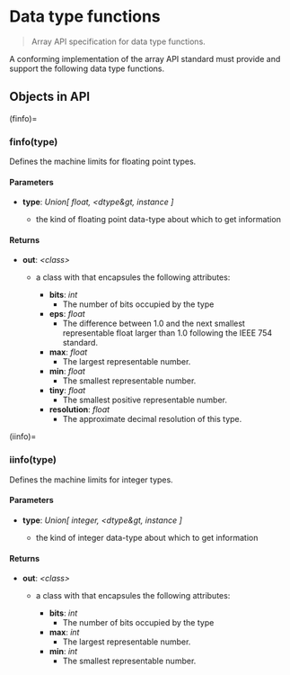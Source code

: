 # Data type functions

> Array API specification for data type functions.

A conforming implementation of the array API standard must provide and support the following data type functions.

<!-- NOTE: please keep the constants in alphabetical order -->

## Objects in API

(finfo)=
### finfo(type)

Defines the machine limits for floating point types.

#### Parameters

-   **type**: _Union\[ float, &lt;dtype&gt, instance ]_

    -   the kind of floating point data-type about which to get information

#### Returns

-   **out**: _&lt;class&gt;_

    -   a class with that encapsules the following attributes:

        -   **bits**: _int_
            -   The number of bits occupied by the type
        -   **eps**: _float_
            -   The difference between 1.0 and the next smallest representable float larger than 1.0 following the IEEE 754 standard.
        -   **max**: _float_
            -   The largest representable number.
        -   **min**: _float_
            -   The smallest representable number.
        -   **tiny**: _float_
            -   The smallest positive representable number.
        -   **resolution**: _float_
            -   The approximate decimal resolution of this type.

(iinfo)=
### iinfo(type)

Defines the machine limits for integer types.

#### Parameters

-   **type**: _Union\[ integer, &lt;dtype&gt, instance ]_

    -   the kind of integer data-type about which to get information

#### Returns

-   **out**: _&lt;class&gt;_

    -   a class with that encapsules the following attributes:

        -   **bits**: _int_
            -   The number of bits occupied by the type
        -   **max**: _int_
            -   The largest representable number.
        -   **min**: _int_
            -   The smallest representable number.
